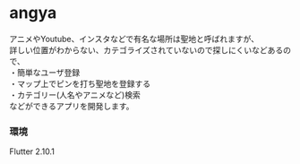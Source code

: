 # angya

アニメやYoutube、インスタなどで有名な場所は聖地と呼ばれますが、  
詳しい位置がわからない、カテゴライズされていないので探しにくいなどあるので、  
・簡単なユーザ登録  
・マップ上でピンを打ち聖地を登録する  
・カテゴリー(人名やアニメなど)検索  
などができるアプリを開発します。

### 環境

Flutter 2.10.1  
